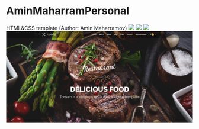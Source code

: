 # AminMaharramPersonal
HTML&amp;CSS template (Author: Amin Maharramov)
![](img/1.png)
![](img/2.png)
![](img/3.png)
![](img/Screenshot_2.png)
